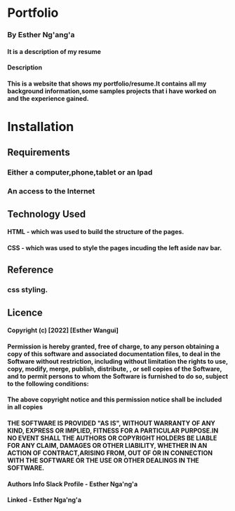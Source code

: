 # Portfolio
### By Esther Ng'ang'a 
#### It is a description of my resume 
#### Description 
#### This is a website that shows my portfolio/resume.It contains all my background information,some samples projects that i have worked on and the experience gained.
# Installation 
## Requirements
### Either a computer,phone,tablet or an Ipad
### An access to the Internet 
## Technology Used
#### HTML - which was used to build the structure of the pages. 
#### CSS - which was used to style the pages incuding the left aside nav bar. 
## Reference 
### css styling. 
## Licence 
#### Copyright (c) [2022] [Esther Wangui] 
#### Permission is hereby granted, free of charge, to any person obtaining a copy of this software and associated documentation files, to deal in the Software without restriction, including without limitation the rights to use, copy, modify, merge, publish, distribute, , or sell copies of the Software, and to permit persons to whom the Software is furnished to do so, subject to the following conditions: 
#### The above copyright notice and this permission notice shall be included in all copies 
#### THE SOFTWARE IS PROVIDED "AS IS", WITHOUT WARRANTY OF ANY KIND, EXPRESS OR IMPLIED, FITNESS FOR A PARTICULAR PURPOSE.IN NO EVENT SHALL THE AUTHORS OR COPYRIGHT HOLDERS BE LIABLE FOR ANY CLAIM, DAMAGES OR OTHER LIABILITY, WHETHER IN AN ACTION OF CONTRACT,ARISING FROM, OUT OF OR IN CONNECTION WITH THE SOFTWARE OR THE USE OR OTHER DEALINGS IN THE SOFTWARE. 
#### Authors Info Slack Profile - Esther Nga'ng'a

#### Linked - Esther Nga'ng'a